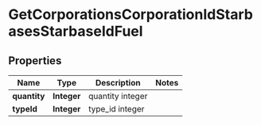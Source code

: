 
# GetCorporationsCorporationIdStarbasesStarbaseIdFuel

## Properties
Name | Type | Description | Notes
------------ | ------------- | ------------- | -------------
**quantity** | **Integer** | quantity integer | 
**typeId** | **Integer** | type_id integer | 



